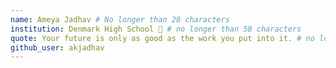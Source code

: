 ```yaml
---
name: Ameya Jadhav # No longer than 28 characters
institution: Denmark High School 🚩 # no longer than 58 characters
quote: Your future is only as good as the work you put into it. # no longer than 100 characters, avoid using quotes(") to guarantee the format remains the same.
github_user: akjadhav
---
```


